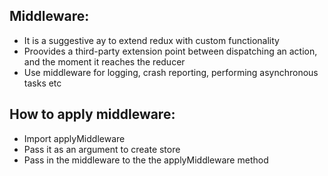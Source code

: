 ## Middleware:

- It is a suggestive ay to extend redux with custom functionality
- Proovides a third-party extension point between dispatching an action, and the moment it reaches the reducer
- Use middleware for logging, crash reporting, performing asynchronous tasks etc

## How to apply middleware:

- Import applyMiddleware
- Pass it as an argument to create store
- Pass in the middleware to the the applyMiddleware method
